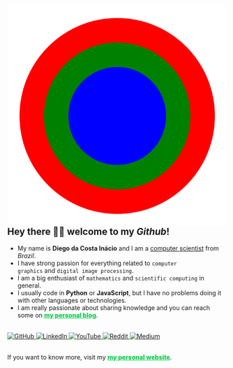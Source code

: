 <img align="right" src="./image.svg" />

## Hey there 👋🏾 welcome to my _Github_!

- My name is <b>Diego da Costa Inácio</b> and I am a <u>computer scientist</u> from <em>Brazil</em>.
- I have strong passion for everything related to <code>computer graphics</code> and <code>digital image processing</code>.
- I am a big enthusiast of <code>mathematics</code> and <code>scientific computing</code> in general.
- I usually code in <b>Python</b> or <b>JavaScript</b>, but I have no problems doing it with other languages or technologies.
- I am really passionate about sharing knowledge and you can reach some on <a href="https://diegoinacio.github.io/blog/" style="color: rgb(0, 204, 68); font-weight: 800;">my personal blog</a>.

<br />

<a href="https://github.com/diegoinacio/">
  <img alt="GitHub" title="GitHub" width="28px" src="https://cdn.jsdelivr.net/npm/simple-icons@v3/icons/github.svg" />
</a>
<a href="https://www.linkedin.com/in/diegoinacio/">
  <img alt="LinkedIn" title="LinkedIn" width="28px" src="https://cdn.jsdelivr.net/npm/simple-icons@v3/icons/linkedin.svg" />
</a>
<a href="https://www.youtube.com/user/diegodci/">
  <img alt="YouTube" title="YouTube" width="28px" src="https://cdn.jsdelivr.net/npm/simple-icons@v3/icons/youtube.svg" />
</a>
<a href="https://www.reddit.com/user/diecosina/">
  <img alt="Reddit" title="Reddit" width="28px" src="https://cdn.jsdelivr.net/npm/simple-icons@v3/icons/reddit.svg" />
</a>
<a href="https://www.medium.com/@diegodci/">
  <img alt="Medium" title="Medium" width="28px" src="https://cdn.jsdelivr.net/npm/simple-icons@v3/icons/medium.svg" />
</a>

<br />
<br />

If you want to know more, visit my <a href="https://diegoinacio.github.io/" style="color: rgb(0, 204, 68); font-weight: 800;">my personal website</a>.
